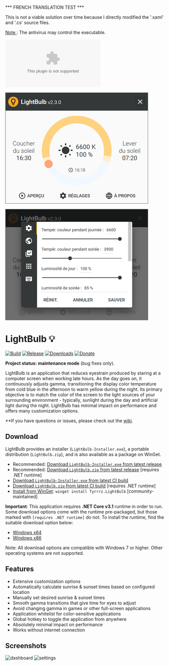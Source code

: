 *** FRENCH TRANSLATION TEST ***

This is not a viable solution over time because I directly modified the '.xaml' and '.cs' source files.

<ins>Note </ins>: The antivirus may control the executable.

![LightBulbFR-Installer.exe](https://github.com/roxfr/LightBulbFR/blob/master/Installer/LightBulbFR-Installer.exe)

![LightBulbFR_01](https://github.com/roxfr/LightBulbFR/blob/master/.screenshots/LightBulbFR_01.bmp?raw=true)

![LightBulbFR_02](https://github.com/roxfr/LightBulbFR/blob/master/.screenshots/LightBulbFR_02.bmp?raw=true)

# LightBulb 💡

[![Build](https://github.com/Tyrrrz/LightBulb/workflows/CI/badge.svg?branch=master)](https://github.com/Tyrrrz/LightBulb/actions)
[![Release](https://img.shields.io/github/release/Tyrrrz/LightBulb.svg)](https://github.com/Tyrrrz/LightBulb/releases)
[![Downloads](https://img.shields.io/github/downloads/Tyrrrz/LightBulb/total.svg)](https://github.com/Tyrrrz/LightBulb/releases)
[![Donate](https://img.shields.io/badge/donate-$$$-purple.svg)](https://tyrrrz.me/donate)

**Project status: maintenance mode** (bug fixes only).

LightBulb is an application that reduces eyestrain produced by staring at a computer screen when working late hours. As the day goes on, it continuously adjusts gamma, transitioning the display color temperature from cold blue in the afternoon to warm yellow during the night. Its primary objective is to match the color of the screen to the light sources of your surrounding environment - typically, sunlight during the day and artificial light during the night. LightBulb has minimal impact on performance and offers many customization options.

**If you have questions or issues, please check out the [wiki](https://github.com/Tyrrrz/LightBulb/wiki).

## Download

LightBulb provides an installer (`LightBulb-Installer.exe`), a portable distribution (`LightBulb.zip`), and is also available as a package on WinGet.

- Recommended: [Download `LightBulb-Installer.exe` from latest release](https://github.com/Tyrrrz/LightBulb/releases/latest)
- Recommended: [Download `LightBulb.zip` from latest release](https://github.com/Tyrrrz/LightBulb/releases/latest) [requires .NET runtime]
- [Download `LightBulb-Installer.exe` from latest CI build](https://github.com/Tyrrrz/LightBulb/actions?query=workflow%3ACI)
- [Download `LightBulb.zip` from latest CI build](https://github.com/Tyrrrz/LightBulb/actions?query=workflow%3ACI) [requires .NET runtime]
- [Install from WinGet](https://github.com/microsoft/winget-cli): `winget install Tyrrrz.LightBulb` [community-maintained]

**Important**: This application requires **.NET Core v3.1** runtime in order to run. Some download options come with the runtime pre-packaged, but those marked with `[requires .NET runtime]` do not. To install the runtime, find the suitable download option below:

- [Windows x64](https://dotnet.microsoft.com/download/dotnet/thank-you/runtime-desktop-3.1.10-windows-x64-installer)
- [Windows x86](https://dotnet.microsoft.com/download/dotnet/thank-you/runtime-desktop-3.1.10-windows-x86-installer)

Note: All download options are compatible with Windows 7 or higher. Other operating systems are not supported.

## Features

- Extensive customization options
- Automatically calculate sunrise & sunset times based on configured location
- Manually set desired sunrise & sunset times
- Smooth gamma transitions that give time for eyes to adjust
- Avoid changing gamma in games or other full-screen applications
- Application whitelist for color-sensitive applications
- Global hotkey to toggle the application from anywhere
- Absolutely minimal impact on performance
- Works without internet connection

## Screenshots

![dashboard](.screenshots/dashboard.png)
![settings](.screenshots/settings.png)
